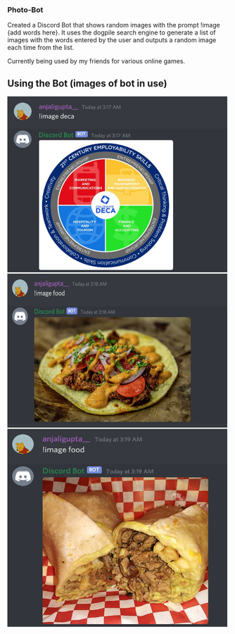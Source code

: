 ### Photo-Bot
Created a Discord Bot that shows random images with the prompt !image {add words here}. It uses the dogpile search engine to generate a list of images with the words entered by the user and outputs a random image each time from the list.

Currently being used by my friends for various online games.


## Using the Bot (images of bot in use)
<img src="pictures-of-bot/deca.png" alt="alt text" width="500" height="400">
<img src="pictures-of-bot/food.png" alt="alt text" width="500" height="350">
<img src="pictures-of-bot/food2.png" alt="alt text" width="500" height="450">

